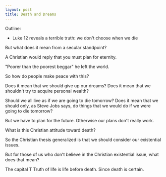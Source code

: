 ```yaml
---
layout: post
title: Death and Dreams
---
```

Outline:
- Luke 12 reveals a terrible truth:
we don't choose when we die

But what does it mean from a secular standpoint?

A Christian would reply that you must plan for eternity.

"Poorer than the poorest beggar" he left the world.

So how do people make peace with this?

Does it mean that we should give up our dreams? Does it mean that we shouldn't try to acquire personal wealth?

Should we all live as if we are going to die tomorrow? Does it mean that we should only, as Steve Jobs says, do things that we would do if we were going to die tomorrow?

But we have to plan for the future. Otherwise our plans don't really work.

What is this Christian attitude toward death?

So the Christian thesis generalized is that we should consider our existential issues.

But for those of us who don't believe in the Christian existential issue, what does that mean?

The capital T Truth of life is life before death. Since death is certain.
